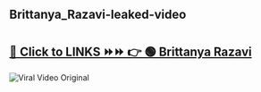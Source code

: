 
 ## Brittanya_Razavi-leaked-video 

# <h2><a href="https://clipsfans.com/Brittanya_Razavi&ref=git">🔗 Click to LINKS ⏩⏩ 👉 🟢 Brittanya Razavi </a></h2>

<a href="https://clipsfans.com/Brittanya_Razavi&ref=git" rel="nofollow" data-target="animated-image.originalLink"><img src="https://i.ibb.co.com/xMMVF88/686577567.gif" alt="Viral Video Original" style="max-width: 100%; display: inline-block;" data-target="animated-image.originalImage"></a>
